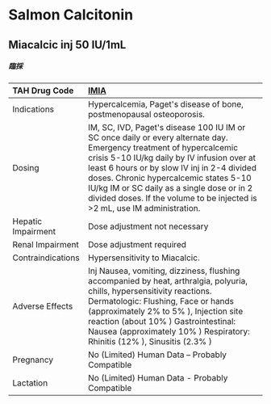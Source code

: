 # Salmon Calcitonin

## Miacalcic inj 50 IU/1mL

##### 臨採

| TAH Drug Code      | [**IMIA**](https://www.tahsda.org.tw/drugs/hissearch.php?drug_code=IMIA)                                                                                                                                                                                                                                                                                                               |
|:-------------------|:---------------------------------------------------------------------------------------------------------------------------------------------------------------------------------------------------------------------------------------------------------------------------------------------------------------------------------------------------------------------------------------|
| Indications        | Hypercalcemia, Paget's disease of bone, postmenopausal osteoporosis.                                                                                                                                                                                                                                                                                                                   |
| Dosing             | IM, SC, IVD, Paget's disease 100 IU IM or SC once daily or every alternate day. Emergency treatment of hypercalcemic crisis 5-10 IU/kg daily by IV infusion over at least 6 hours or by slow IV inj in 2-4 divided doses. Chronic hypercalcemic states 5-10 IU/kg IM or SC daily as a single dose or in 2 divided doses. If the volume to be injected is >2 mL, use IM administration. |
| Hepatic Impairment | Dose adjustment not necessary                                                                                                                                                                                                                                                                                                                                                          |
| Renal Impairment   | Dose adjustment required                                                                                                                                                                                                                                                                                                                                                               |
| Contraindications  | Hypersensitivity to Miacalcic.                                                                                                                                                                                                                                                                                                                                                         |
| Adverse Effects    | Inj Nausea, vomiting, dizziness, flushing accompanied by heat, arthralgia, polyuria, chills, hypersensitivity reactions. Dermatologic: Flushing, Face or hands (approximately 2% to 5% ), Injection site reaction (about 10% ) Gastrointestinal: Nausea (approximately 10% ) Respiratory: Rhinitis (12% ), Sinusitis (2.3% )                                                           |
| Pregnancy          | No (Limited) Human Data – Probably Compatible                                                                                                                                                                                                                                                                                                                                          |
| Lactation          | No (Limited) Human Data - Probably Compatible                                                                                                                                                                                                                                                                                                                                          |

